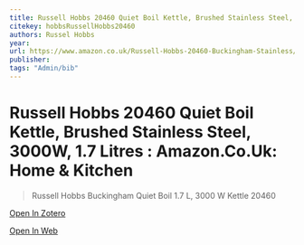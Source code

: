 ```yaml
---
title: Russell Hobbs 20460 Quiet Boil Kettle, Brushed Stainless Steel, 3000W, 1.7 Litres : Amazon.Co.Uk: Home & Kitchen
citekey: hobbsRussellHobbs20460
authors: Russel Hobbs
year: 
url: https://www.amazon.co.uk/Russell-Hobbs-20460-Buckingham-Stainless/dp/B00K8S89YI/ref=sr_1_9?crid=3KB2FGZ2NF1RD&keywords=kettle&qid=1663782490&sprefix=kettle%2Caps%2C68&sr=8-9
publisher: 
tags: "Admin/bib"
---
```


# Russell Hobbs 20460 Quiet Boil Kettle, Brushed Stainless Steel, 3000W, 1.7 Litres : Amazon.Co.Uk: Home & Kitchen 
> Russell Hobbs Buckingham Quiet Boil 1.7 L, 3000 W Kettle 20460


[Open In Zotero](zotero://select/items/@hobbsRussellHobbs20460)

[Open In Web](https://www.amazon.co.uk/Russell-Hobbs-20460-Buckingham-Stainless/dp/B00K8S89YI/ref=sr_1_9?crid=3KB2FGZ2NF1RD&keywords=kettle&qid=1663782490&sprefix=kettle%2Caps%2C68&sr=8-9)

